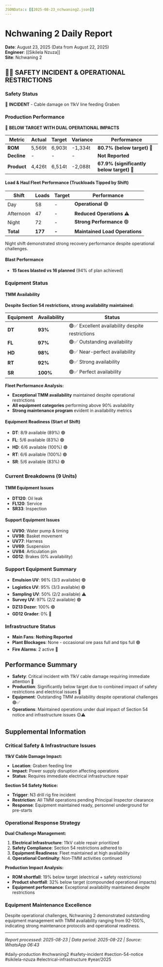```yaml
---
JSONData:: [[2025-08-23_nchwaning2.json]]
---
```


# Nchwaning 2 Daily Report
**Date**: August 23, 2025 (Data from August 22, 2025)  
**Engineer**: [[Sikilela Nzuza]]  
**Site**: Nchwaning 2  

## 🔴🚨 SAFETY INCIDENT & OPERATIONAL RESTRICTIONS

### Safety Status
🔴 **INCIDENT** - Cable damage on 11kV line feeding Graben

### Production Performance
🔴 **BELOW TARGET WITH DUAL OPERATIONAL IMPACTS**

| Metric | Actual | Target | Variance | Performance |
|--------|--------|--------|----------|-------------|
| **ROM** | 5,569t | 6,903t | -1,334t | **80.7% (below target)** 🔴 |
| **Decline** | - | - | - | **Not Reported** |
| **Product** | 4,426t | 6,514t | -2,088t | **67.9% (significantly below target)** 🔴 |

#### Load & Haul Fleet Performance (Truckloads Tipped by Shift)
| Shift | Loads | Target | Performance |
|-------|-------|--------|-------------|
| Day | 58 | - | **Operational** 🟢 |
| Afternoon | 47 | - | **Reduced Operations** ⚠️ |
| Night | 72 | - | **Strong Performance** 🟢 |
| **Total** | **177** | **-** | **Maintained Load Operations** |

Night shift demonstrated strong recovery performance despite operational challenges.

#### Blast Performance
- **15 faces blasted vs 16 planned** (94% of plan achieved)

### Equipment Status

#### TMM Availability
**Despite Section 54 restrictions, strong availability maintained:**

| Equipment | Availability | Status |
|-----------|-------------|---------|
| **DT** | **93%** | 🟢✅ Excellent availability despite restrictions |
| **FL** | **97%** | 🟢✅ Outstanding availability |
| **HD** | **98%** | 🟢✅ Near-perfect availability |
| **RT** | **92%** | 🟢✅ Strong availability |
| **SR** | **100%** | 🟢✅ Perfect availability |

**Fleet Performance Analysis:**
- **Exceptional TMM availability** maintained despite operational restrictions
- **All equipment categories** performing above 90% availability
- **Strong maintenance program** evident in availability metrics

#### Equipment Readiness (Start of Shift)
- **DT**: 8/9 available (89%) 🟢
- **FL**: 5/6 available (83%) 🟢
- **HD**: 6/6 available (100%) 🟢
- **RT**: 6/6 available (100%) 🟢
- **SR**: 5/6 available (83%) 🟢

### Current Breakdowns (9 Units)

#### TMM Equipment Issues
- **DT120**: Oil leak
- **FL120**: Service
- **SR33**: Inspection

#### Support Equipment Issues
- **UV90**: Water pump & timing
- **UV98**: Basket movement
- **UV77**: Harness
- **UV69**: Suspension
- **UV84**: Articulation pin
- **GD12**: Brakes (0% availability)

### Support Equipment Summary
- **Emulsion UV**: 96% (3/3 available) 🟢
- **Logistics UV**: 95% (3/3 available) 🟢
- **Sampling UV**: 50% (2/2 available) ⚠️
- **Survey UV**: 97% (2/2 available) 🟢
- **DZ13 Dozer**: 100% 🟢
- **GD12 Grader**: 0% 🔴

### Infrastructure Status
- **Main Fans**: **Nothing Reported**
- **Plant Blockages**: None - occasional ore pass full and tips full 🟢
- **Fire Alarms**: 2 active 🔴

## Performance Summary
- **Safety**: Critical incident with 11kV cable damage requiring immediate attention 🔴
- **Production**: Significantly below target due to combined impact of safety restrictions and electrical issues 🔴
- **Equipment**: Outstanding TMM availability despite operational challenges 🟢✅
- **Operations**: Maintained operations under dual impact of Section 54 notice and infrastructure issues 🟡⚠️

## Supplemental Information

### Critical Safety & Infrastructure Issues
**11kV Cable Damage Impact:**
- **Location**: Graben feeding line
- **Impact**: Power supply disruption affecting operations
- **Status**: Requires immediate electrical infrastructure repair

**Section 54 Safety Notice:**
- **Trigger**: N3 drill rig fire incident
- **Restriction**: All TMM operations pending Principal Inspector clearance
- **Response**: Equipment maintained ready, personnel underground for pre-starts

### Operational Response Strategy
**Dual Challenge Management:**
1. **Electrical Infrastructure**: 11kV cable repair prioritized
2. **Safety Compliance**: Section 54 restrictions adhered to
3. **Equipment Readiness**: Fleet maintained at high availability
4. **Operational Continuity**: Non-TMM activities continued

**Production Impact Analysis:**
- **ROM shortfall**: 19% below target (electrical + safety restrictions)
- **Product shortfall**: 32% below target (compounded operational impacts)
- **Equipment performance**: Exceptional availability maintained despite restrictions

### Equipment Maintenance Excellence
Despite operational challenges, Nchwaning 2 demonstrated outstanding equipment management with TMM availability ranging from 92-100%, indicating strong maintenance protocols and operational readiness.

---
*Report processed: 2025-08-23 | Data period: 2025-08-22 | Source: WhatsApp 06:43*

#daily-production #nchwaning2 #safety-incident #section-54-notice #sikilela-nzuza #electrical-infrastructure #year/2025